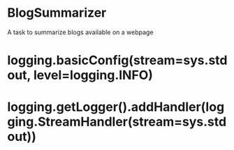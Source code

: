# BlogSummarizer
A task to summarize blogs available on a webpage
# logging.basicConfig(stream=sys.stdout, level=logging.INFO)
# logging.getLogger().addHandler(logging.StreamHandler(stream=sys.stdout))

